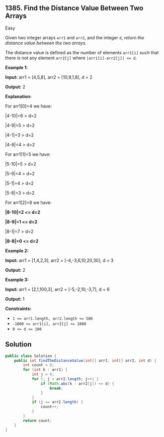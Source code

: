 ## 1385\. Find the Distance Value Between Two Arrays

Easy

Given two integer arrays `arr1` and `arr2`, and the integer `d`, _return the distance value between the two arrays_.

The distance value is defined as the number of elements `arr1[i]` such that there is not any element `arr2[j]` where `|arr1[i]-arr2[j]| <= d`.

**Example 1:**

**Input:** arr1 = [4,5,8], arr2 = [10,9,1,8], d = 2

**Output:** 2

**Explanation:**

For arr1[0]=4 we have:

\|4-10\|=6 > d=2

\|4-9\|=5 > d=2

\|4-1\|=3 > d=2

\|4-8\|=4 > d=2

For arr1[1]=5 we have:

\|5-10\|=5 > d=2

\|5-9\|=4 > d=2

\|5-1\|=4 > d=2

\|5-8\|=3 > d=2

For arr1[2]=8 we have:

**\|8-10\|=2 <= d=2**

**\|8-9\|=1 <= d=2**

\|8-1\|=7 > d=2

**\|8-8\|=0 <= d=2**

**Example 2:**

**Input:** arr1 = [1,4,2,3], arr2 = [-4,-3,6,10,20,30], d = 3

**Output:** 2

**Example 3:**

**Input:** arr1 = [2,1,100,3], arr2 = [-5,-2,10,-3,7], d = 6

**Output:** 1

**Constraints:**

*   `1 <= arr1.length, arr2.length <= 500`
*   `-1000 <= arr1[i], arr2[j] <= 1000`
*   `0 <= d <= 100`

## Solution

```java
public class Solution {
    public int findTheDistanceValue(int[] arr1, int[] arr2, int d) {
        int count = 0;
        for (int k : arr1) {
            int j = 0;
            for (; j < arr2.length; j++) {
                if (Math.abs(k - arr2[j]) <= d) {
                    break;
                }
            }
            if (j == arr2.length) {
                count++;
            }
        }
        return count;
    }
}
```